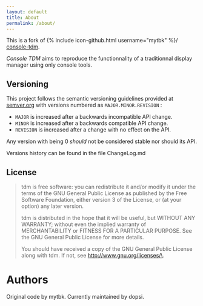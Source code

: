 ```yaml
---
layout: default
title: About
permalink: /about/
---
```


This is a fork of {% include icon-github.html username="mytbk" %}/
[console-tdm](https://github.com/mytbk/console-tdm).

*Console TDM* aims to reproduce the functionnality of a traditionnal 
display manager using only console tools.

Versioning
-----------

This project follows the semantic versioning guidelines provided at
[semver.org](http://semver.org/) with versions numbered as `MAJOR.MINOR.REVISION` :

* `MAJOR` is increased after a backwards incompatible API change.
* `MINOR` is increased after a backwards compatible API change.
* `REVISION` is increased after a change with no effect on the API.

Any version with  being 0 *should* not be considered stable nor
should its API.

Versions history can be found in the file ChangeLog.md

License
-------

> tdm is free software: you can redistribute it and/or modify
> it under the terms of the GNU General Public License as published by
> the Free Software Foundation, either version 3 of the License, or
> (at your option) any later version.
> 
> tdm is distributed in the hope that it will be useful,
> but WITHOUT ANY WARRANTY; without even the implied warranty of
> MERCHANTABILITY or FITNESS FOR A PARTICULAR PURPOSE.  See the
> GNU General Public License for more details.
> 
> You should have received a copy of the GNU General Public License
> along with tdm.  If not, see <http://www.gnu.org/licenses/\>.

Authors
=======

Original code by mytbk. Currently maintained by dopsi.
